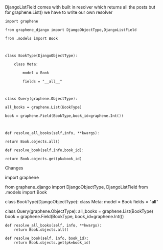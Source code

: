 DjangoListField comes with built in resolver which returns all the posts
but for graphene.List() we have to write our own resolver

```
import graphene

from graphene_django import DjangoObjectType,DjangoListField

from .models import Book

  

class BookType(DjangoObjectType):
	
	class Meta:
	
		model = Book
		
		fields = "__all__"

  

class Query(graphene.ObjectType):

all_books = graphene.List(BookType)

book = graphene.Field(BookType,book_id=graphene.Int())

  

def resolve_all_books(self,info, **kwargs):

return Book.objects.all()

def resolve_book(self,info,book_id):

return Book.objects.get(pk=book_id)
```

Changes

import graphene

from graphene_django import DjangoObjectType, DjangoListField 
from .models import Book 


class BookType(DjangoObjectType): 
    class Meta:
        model = Book
        fields = "__all__"


class Query(graphene.ObjectType):
    all_books = graphene.List(BookType)
    book = graphene.Field(BookType, book_id=graphene.Int())

    def resolve_all_books(self, info, **kwargs):
        return Book.objects.all()

    def resolve_book(self, info, book_id):
        return Book.objects.get(pk=book_id)
